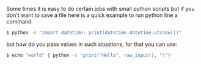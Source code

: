 Some times it is easy to do certain jobs with small python scripts but if you don't want to save a file here is a quick example to run python line a command

```bash
$ python -c "import datetime; print(datetime.datetime.utcnow())"
```

but how do you pass values in such situations, for that you can use:

```bash
$ echo "world" | python -c 'print("Hello", raw_input(), "!")'
```
